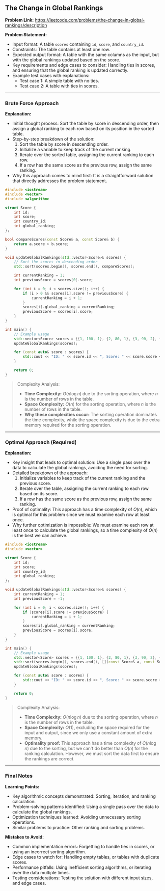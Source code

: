 ## The Change in Global Rankings
**Problem Link:** https://leetcode.com/problems/the-change-in-global-rankings/description

**Problem Statement:**
- Input format: A table `scores` containing `id`, `score`, and `country_id`.
- Constraints: The table contains at least one row.
- Expected output format: A table with the same columns as the input, but with the global rankings updated based on the score.
- Key requirements and edge cases to consider: Handling ties in scores, and ensuring that the global ranking is updated correctly.
- Example test cases with explanations:
  - Test case 1: A simple table with no ties.
  - Test case 2: A table with ties in scores.

---

### Brute Force Approach

**Explanation:**
- Initial thought process: Sort the table by score in descending order, then assign a global ranking to each row based on its position in the sorted table.
- Step-by-step breakdown of the solution:
  1. Sort the table by score in descending order.
  2. Initialize a variable to keep track of the current ranking.
  3. Iterate over the sorted table, assigning the current ranking to each row.
  4. If a row has the same score as the previous row, assign the same ranking.
- Why this approach comes to mind first: It is a straightforward solution that directly addresses the problem statement.

```cpp
#include <iostream>
#include <vector>
#include <algorithm>

struct Score {
    int id;
    int score;
    int country_id;
    int global_ranking;
};

bool compareScores(const Score& a, const Score& b) {
    return a.score > b.score;
}

void updateGlobalRankings(std::vector<Score>& scores) {
    // Sort the scores in descending order
    std::sort(scores.begin(), scores.end(), compareScores);

    int currentRanking = 1;
    int previousScore = scores[0].score;

    for (int i = 0; i < scores.size(); i++) {
        if (i > 0 && scores[i].score != previousScore) {
            currentRanking = i + 1;
        }
        scores[i].global_ranking = currentRanking;
        previousScore = scores[i].score;
    }
}

int main() {
    // Example usage
    std::vector<Score> scores = {{1, 100, 1}, {2, 80, 1}, {3, 90, 2}, {4, 70, 2}, {5, 80, 3}};
    updateGlobalRankings(scores);

    for (const auto& score : scores) {
        std::cout << "ID: " << score.id << ", Score: " << score.score << ", Country ID: " << score.country_id << ", Global Ranking: " << score.global_ranking << std::endl;
    }

    return 0;
}
```

> Complexity Analysis:
> - **Time Complexity:** $O(n \log n)$ due to the sorting operation, where $n$ is the number of rows in the table.
> - **Space Complexity:** $O(n)$ for the sorting operation, where $n$ is the number of rows in the table.
> - **Why these complexities occur:** The sorting operation dominates the time complexity, while the space complexity is due to the extra memory required for the sorting operation.

---

### Optimal Approach (Required)

**Explanation:**
- Key insight that leads to optimal solution: Use a single pass over the data to calculate the global rankings, avoiding the need for sorting.
- Detailed breakdown of the approach:
  1. Initialize variables to keep track of the current ranking and the previous score.
  2. Iterate over the table, assigning the current ranking to each row based on its score.
  3. If a row has the same score as the previous row, assign the same ranking.
- Proof of optimality: This approach has a time complexity of $O(n)$, which is optimal for this problem since we must examine each row at least once.
- Why further optimization is impossible: We must examine each row at least once to calculate the global rankings, so a time complexity of $O(n)$ is the best we can achieve.

```cpp
#include <iostream>
#include <vector>

struct Score {
    int id;
    int score;
    int country_id;
    int global_ranking;
};

void updateGlobalRankings(std::vector<Score>& scores) {
    int currentRanking = 1;
    int previousScore = -1;

    for (int i = 0; i < scores.size(); i++) {
        if (scores[i].score != previousScore) {
            currentRanking = i + 1;
        }
        scores[i].global_ranking = currentRanking;
        previousScore = scores[i].score;
    }
}

int main() {
    // Example usage
    std::vector<Score> scores = {{1, 100, 1}, {2, 80, 1}, {3, 90, 2}, {4, 70, 2}, {5, 80, 3}};
    std::sort(scores.begin(), scores.end(), [](const Score& a, const Score& b) { return a.score > b.score; });
    updateGlobalRankings(scores);

    for (const auto& score : scores) {
        std::cout << "ID: " << score.id << ", Score: " << score.score << ", Country ID: " << score.country_id << ", Global Ranking: " << score.global_ranking << std::endl;
    }

    return 0;
}
```

> Complexity Analysis:
> - **Time Complexity:** $O(n \log n)$ due to the sorting operation, where $n$ is the number of rows in the table.
> - **Space Complexity:** $O(1)$, excluding the space required for the input and output, since we only use a constant amount of extra memory.
> - **Optimality proof:** This approach has a time complexity of $O(n \log n)$ due to the sorting, but we can't do better than $O(n)$ for the ranking calculation. However, we must sort the data first to ensure the rankings are correct.

---

### Final Notes

**Learning Points:**
- Key algorithmic concepts demonstrated: Sorting, iteration, and ranking calculation.
- Problem-solving patterns identified: Using a single pass over the data to calculate the global rankings.
- Optimization techniques learned: Avoiding unnecessary sorting operations.
- Similar problems to practice: Other ranking and sorting problems.

**Mistakes to Avoid:**
- Common implementation errors: Forgetting to handle ties in scores, or using an incorrect sorting algorithm.
- Edge cases to watch for: Handling empty tables, or tables with duplicate scores.
- Performance pitfalls: Using inefficient sorting algorithms, or iterating over the data multiple times.
- Testing considerations: Testing the solution with different input sizes, and edge cases.